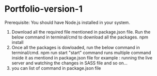 # Portfolio-version-1

Prerequisite: You should have Node.js installed in your system.

1. Download all the required file mentioned in package.json file.
   Run the below command in terminal/cmd to download all the packages.
   npm install
2. Once all the packages is dowloaded, run the below command in terminal/cmd.
   npm run start
   "start" command runs multiple command inside it as mentiond in package.json file 
   for example : running the live server and watching the changes in SASS file and so on...
3. you can list of command in package.json file
